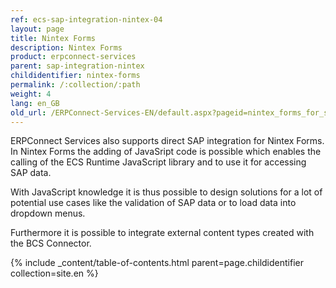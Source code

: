 ```yaml
---
ref: ecs-sap-integration-nintex-04
layout: page
title: Nintex Forms
description: Nintex Forms
product: erpconnect-services
parent: sap-integration-nintex
childidentifier: nintex-forms
permalink: /:collection/:path
weight: 4
lang: en_GB
old_url: /ERPConnect-Services-EN/default.aspx?pageid=nintex_forms_for_sharepoint
---
```


ERPConnect Services also supports direct SAP integration for Nintex Forms. In Nintex Forms the adding of JavaSript code is possible which enables the calling of the ECS Runtime JavaScript library and to use it for accessing SAP data.

With JavaScript knowledge it is thus possible to design solutions for a lot of potential use cases like the validation of SAP data or to load data into dropdown menus.   

Furthermore it is possible to integrate external content types created with the BCS Connector. 

{% include _content/table-of-contents.html parent=page.childidentifier collection=site.en %}